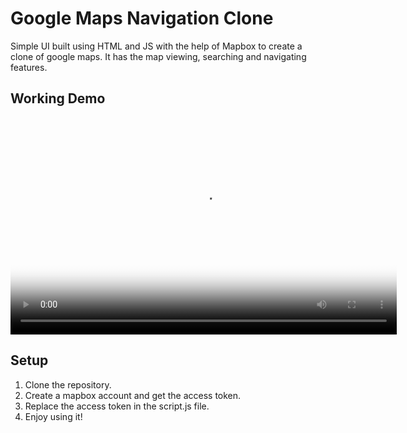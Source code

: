 # Google Maps Navigation Clone
Simple UI built using HTML and JS with the help of Mapbox to create a clone of google maps. It has the map viewing, searching and navigating features.

## Working Demo
<meta http-equiv="X-UA-Compatible" content="IE=Edge,chrome=1">
<video poster="https://raw.githubusercontent.com/sanjaysans/Google-Maps-Navigation-Clone/main/resources/preview.PNG" width="618" height="347" controls preload> 
    <source src="https://raw.githubusercontent.com/sanjaysans/Google-Maps-Navigation-Clone/main/resources/screen-capture.webm" media="only screen and (min-device-width: 568px)"></source> 
    <source src="https://raw.githubusercontent.com/sanjaysans/Google-Maps-Navigation-Clone/main/resources/screen-capture.webm" media="only screen and (max-device-width: 568px)"></source> 
    <source src="https://raw.githubusercontent.com/sanjaysans/Google-Maps-Navigation-Clone/main/resources/screen-capture.webm"></source> 
</video>

## Setup
1. Clone the repository.
2. Create a mapbox account and get the access token.
3. Replace the access token in the script.js file.
4. Enjoy using it!